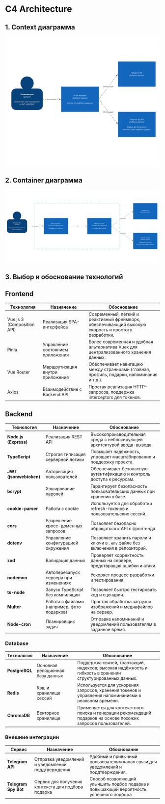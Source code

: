 # C4 Architecture

## 1. Context диаграмма

![Context диаграмма](/docs/architecture/context_diagram.png)

## 2. Container диаграмма

![Container диаграмма](/docs/architecture/container_diagram.png)

## 3. Выбор и обоснование технологий

## Frontend

| Технология                 | Назначение                       | Обоснование                                                                                        |
| -------------------------- | -------------------------------- | -------------------------------------------------------------------------------------------------- |
| Vue.js 3 (Composition API) | Реализация SPA-интерфейса        | Современный, лёгкий и реактивный фреймворк, обеспечивающий высокую скорость и простоту разработки. |
| Pinia                      | Управление состоянием приложения | Более современная и удобная альтернатива Vuex для централизованного хранения данных.               |
| Vue Router                 | Маршрутизация внутри приложения  | Обеспечивает навигацию между страницами (главная, профиль, подарки, напоминания и т.д.).           |
| Axios                      | Взаимодействие с Backend API     | Простая реализация HTTP-запросов, поддержка interceptors для токенов.                              |

## Backend

| Технология             | Назначение                                 | Обоснование                                                                  |
| ---------------------- | ------------------------------------------ | ---------------------------------------------------------------------------- |
| **Node.js (Express)**  | Реализация REST API                        | Высокопроизводительная среда с неблокирующей архитектурой ввода-вывода.      |
| **TypeScript**         | Строгая типизация серверной логики         | Повышает надёжность, упрощает масштабирование и поддержку проекта.           |
| **JWT (jsonwebtoken)** | Авторизация пользователей                  | Обеспечивает безопасную аутентификацию и контроль доступа к ресурсам.        |
| **bcrypt**             | Хэширование паролей                        | Гарантирует безопасность пользовательских данных при хранении в базе.        |
| **cookie-parser**      | Работа с cookie                            | Используется для обработки refresh-токенов и пользовательских сессий.        |
| **cors**               | Разрешение кросс-доменных запросов         | Позволяет безопасно обращаться к API с фронтенда.                            |
| **dotenv**             | Управление конфигурацией окружения         | Позволяет хранить пароли и ключи в `.env` файле без включения в репозиторий. |
| **zod**                | Валидация данных                           | Проверяет корректность данных на сервере, предотвращая ошибки и атаки.       |
| **nodemon**            | Автоперезапуск сервера при изменениях      | Ускоряет процесс разработки и тестирования.                                  |
| **ts-node**            | Запуск TypeScript без компиляции           | Позволяет быстро тестировать код и сценарии.                                 |
| **Multer**             | Работа с файлами (например, фото подарков) | Простая обработка загрузок изображений и медиафайлов на сервер.              |
| **Node-cron**          | Планировщик задач                          | Отправка напоминаний и уведомлений пользователям в заданное время.           |

### Database

| Технология     | Назначение                       | Обоснование                                                                                                     |
| -------------- | -------------------------------- | --------------------------------------------------------------------------------------------------------------- |
| **PostgreSQL** | Основная реляционная база данных | Поддержка связей, транзакций, индексов; высокая надёжность и гибкость в хранении структурированных данных.      |
| **Redis**      | Кэш и хранилище сессий           | Используется для ускорения запросов, хранения токенов и управления напоминаниями в реальном времени.            |
| **ChromaDB**   | Векторное хранилище              | Применяется для контекстного поиска и генерации рекомендаций подарков на основе похожих запросов пользователей. |

### Внешние интеграции

| Сервис               | Назначение                                         | Обоснование                                                                           |
| -------------------- | -------------------------------------------------- | ------------------------------------------------------------------------------------- |
| **Telegram API**     | Отправка уведомлений и уведомлений поддтверждения  | Удобный и привычный пользователям канал связи для уведомлений и поддтверждения.       |
| **Telegram Spy Bot** | Сервис для получения контекста для подбора подарка | Способ позволяющий улычшить подбор подарка и повышающий вероятность успешного подбора |
